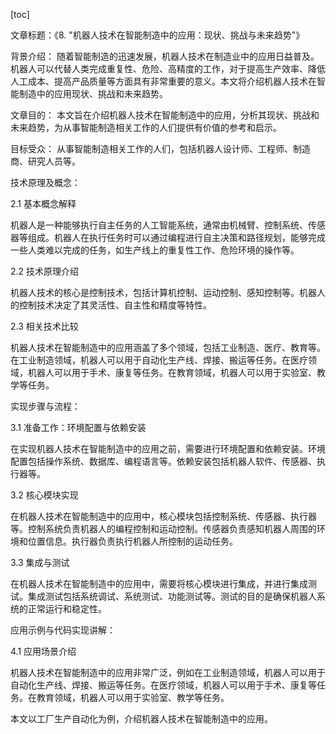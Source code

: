 
[toc]                    
                
                
文章标题：《8. "机器人技术在智能制造中的应用：现状、挑战与未来趋势"》

背景介绍：
随着智能制造的迅速发展，机器人技术在制造业中的应用日益普及。机器人可以代替人类完成重复性、危险、高精度的工作，对于提高生产效率、降低人工成本、提高产品质量等方面具有非常重要的意义。本文将介绍机器人技术在智能制造中的应用现状、挑战和未来趋势。

文章目的：
本文旨在介绍机器人技术在智能制造中的应用，分析其现状、挑战和未来趋势，为从事智能制造相关工作的人们提供有价值的参考和启示。

目标受众：
从事智能制造相关工作的人们，包括机器人设计师、工程师、制造商、研究人员等。

技术原理及概念：

2.1 基本概念解释

机器人是一种能够执行自主任务的人工智能系统，通常由机械臂、控制系统、传感器等组成。机器人在执行任务时可以通过编程进行自主决策和路径规划，能够完成一些人类难以完成的任务，如生产线上的重复性工作、危险环境的操作等。

2.2 技术原理介绍

机器人技术的核心是控制技术，包括计算机控制、运动控制、感知控制等。机器人的控制技术决定了其灵活性、自主性和精度等特性。

2.3 相关技术比较

机器人技术在智能制造中的应用涵盖了多个领域，包括工业制造、医疗、教育等。在工业制造领域，机器人可以用于自动化生产线、焊接、搬运等任务。在医疗领域，机器人可以用于手术、康复等任务。在教育领域，机器人可以用于实验室、教学等任务。

实现步骤与流程：

3.1 准备工作：环境配置与依赖安装

在实现机器人技术在智能制造中的应用之前，需要进行环境配置和依赖安装。环境配置包括操作系统、数据库、编程语言等。依赖安装包括机器人软件、传感器、执行器等。

3.2 核心模块实现

在机器人技术在智能制造中的应用中，核心模块包括控制系统、传感器、执行器等。控制系统负责机器人的编程控制和运动控制。传感器负责感知机器人周围的环境和位置信息。执行器负责执行机器人所控制的运动任务。

3.3 集成与测试

在机器人技术在智能制造中的应用中，需要将核心模块进行集成，并进行集成测试。集成测试包括系统调试、系统测试、功能测试等。测试的目的是确保机器人系统的正常运行和稳定性。

应用示例与代码实现讲解：

4.1 应用场景介绍

机器人技术在智能制造中的应用非常广泛，例如在工业制造领域，机器人可以用于自动化生产线、焊接、搬运等任务。在医疗领域，机器人可以用于手术、康复等任务。在教育领域，机器人可以用于实验室、教学等任务。

本文以工厂生产自动化为例，介绍机器人技术在智能制造中的应用。


